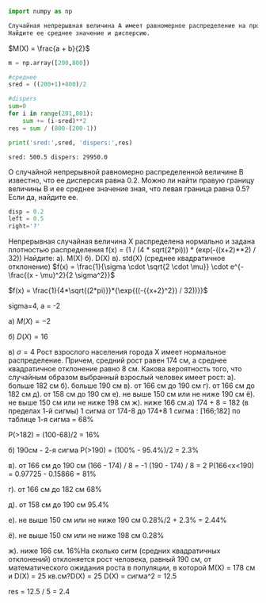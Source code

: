 ```python
import numpy as np
```


```python
Случайная непрерывная величина A имеет равномерное распределение на промежутке (200, 800].
Найдите ее среднее значение и дисперсию.
```

$M(X) = \frac{a + b}{2}$


```python
m = np.array([200,800])
```


```python
#среднее
sred = ((200+1)+800)/2

#dispers
sum=0
for i in range(201,801):
    sum += (i-sred)**2
res = sum / (800-(200-1))

print('sred:',sred, 'dispers:',res)
```

    sred: 500.5 dispers: 29950.0


О случайной непрерывной равномерно распределенной величине B известно, что ее дисперсия равна 0.2.
Можно ли найти правую границу величины B и ее среднее значение зная, что левая граница равна 0.5?
Если да, найдите ее.


```python
disp = 0.2
left = 0.5
right='?'
```
Непрерывная случайная величина X распределена нормально и задана плотностью распределения
f(x) = (1 / (4 * sqrt(2*pi))) * (exp(-((x+2)**2) / 32))
Найдите:
а). M(X)
б). D(X)
в). std(X) (среднее квадратичное отклонение)
$f(x) = \frac{1}{\sigma \cdot \sqrt{2 \cdot \mu}} \cdot e^{-\frac{(x - \mu)^2}{2 \sigma^2}}$

$f(x) = \frac{1}{4*\sqrt{(2*pi)}}*{\exp{((-{{x+2}^2}) / 32))}}$

sigma=4, а = -2

а) $M(X) = -2$

б) $D(X) = 16$

в) $\sigma = 4$
Рост взрослого населения города X имеет нормальное распределение.
Причем, средний рост равен 174 см, а среднее квадратичное отклонение равно 8 см.
Какова вероятность того, что случайным образом выбранный взрослый человек имеет рост:
а). больше 182 см
б). больше 190 см
в). от 166 см до 190 см
г). от 166 см до 182 см
д). от 158 см до 190 см
е). не выше 150 см или не ниже 190 см
ё). не выше 150 см или не ниже 198 см
ж). ниже 166 см.а) 174 + 8 = 182 (в пределах 1-й сигмы)
1 сигма от 174-8 до 174+8
1 сигма : [166;182]
по таблице 1-я сигма = 68%

P(>182) = (100-68)/2 = 16%

б) 190см - 2-я сигма
P(>190) = (100% - 95.4%)/2 = 2.3%

в). от 166 см до 190 см
(166 - 174) / 8 = -1
(190 - 174) / 8 = 2
P(166<x<190) = 0.97725 - 0.15866 = 81%

г). от 166 см до 182 см
68%

д). от 158 см до 190 см
95.4%

е). не выше 150 см или не ниже 190 см
0.28%/2 + 2.3% = 2.44%

ё). не выше 150 см или не ниже 198 см
0.28%

ж). ниже 166 см.
16%На сколько сигм (средних квадратичных отклонений) отклоняется рост человека, равный 190 см, от
математического ожидания роста в популяции, в которой M(X) = 178 см и D(X) = 25 кв.см?D(X) = 25
D(X) = сигма^2 = 12.5

res = 12.5 / 5 = 2.4